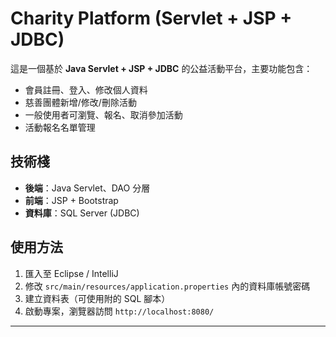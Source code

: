 # Charity Platform (Servlet + JSP + JDBC)

這是一個基於 **Java Servlet + JSP + JDBC** 的公益活動平台，主要功能包含：

- 會員註冊、登入、修改個人資料
- 慈善團體新增/修改/刪除活動
- 一般使用者可瀏覽、報名、取消參加活動
- 活動報名名單管理

## 技術棧
- **後端**：Java Servlet、DAO 分層
- **前端**：JSP + Bootstrap
- **資料庫**：SQL Server (JDBC)

## 使用方法
1. 匯入至 Eclipse / IntelliJ
2. 修改 `src/main/resources/application.properties` 內的資料庫帳號密碼
3. 建立資料表（可使用附的 SQL 腳本）
4. 啟動專案，瀏覽器訪問 `http://localhost:8080/`

---
